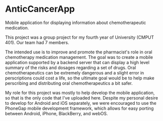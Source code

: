 # AnticCancerApp
Mobile application for displaying information about chemotherapeutic medication.

This project was a group project for my fourth year of University (CMPUT 401).  Our team had 7 members.

The intended use is to improve and promote the pharmacist's role in oral chemotherapy medication management.  The goal was to create a mobile application supported by a backend server that can display a high level summary of the risks and dosages regarding a set of drugs.  Oral chemotherapeutics can be extremely dangerous and a slight error in perscriptions could cost a life, so the ultimate goal would be to help make perscribing and distributing oral chemotherapeutics a bit safer.

My role for this project was mostly to help develop the mobile application, so that is the only code that I've uploaded here.   Despite my personal desire to develop for Android and iOS separately, we were encouraged to use the PhoneGap mobile development framework, which allows for easy porting between Android, iPhone, BlackBerry, and webOS. 

